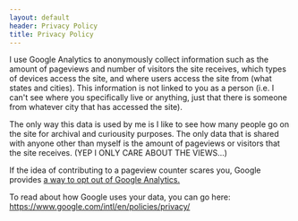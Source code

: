 ```yaml
---
layout: default
header: Privacy Policy
title: Privacy Policy
---
```

I use Google Analytics to anonymously collect information such as the amount of pageviews and number of visitors the site receives, which types of devices access the site, and where users access the site from (what states and cities). This information is not linked to you as a person (i.e. I can't see where you specifically live or anything, just that there is someone from whatever city that has accessed the site).

The only way this data is used by me is I like to see how many people go on the site for archival and curiousity purposes. The only data that is shared with anyone other than myself is the amount of pageviews or visitors that the site receives. (YEP I ONLY CARE ABOUT THE VIEWS...)

If the idea of contributing to a pageview counter scares you, Google provides <a href="https://tools.google.com/dlpage/gaoptout">a way to opt out of Google Analytics.<a/>

To read about how Google uses your data, you can go here: <a href="https://www.google.com/intl/en/policies/privacy/">https://www.google.com/intl/en/policies/privacy/</a>